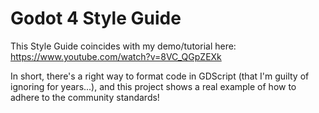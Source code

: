 # Godot 4 Style Guide
This Style Guide coincides with my demo/tutorial here: https://www.youtube.com/watch?v=8VC_QGpZEXk

In short, there's a right way to format code in GDScript (that I'm guilty of ignoring for years...), and this project shows a real example of how to adhere to the community standards!
